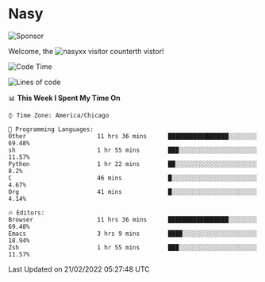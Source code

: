 # Nasy

<!--
<p align="center">
<img height="200" src="https://github-readme-stats.vercel.app/api?username=nasyxx&count_private=true&show_icons=true&theme=dracula&include_all_commits=true"/>
<img height="200" src="https://github-readme-stats.vercel.app/api/top-langs/?username=nasyxx&theme=dracula&hide=html,jupyter+notebook&count_private=true&show_icons=true"/>
</p>

  
----------------
-->

![Sponsor](https://img.shields.io/static/v1.svg?label=Sponsor&message=%E2%9D%A4&logo=GitHub&style=flat&color=pink)
 
Welcome, the ![nasyxx visitor counter](https://count.getloli.com/get/@nasyxx?theme=rule34)th vistor!
 
<!--START_SECTION:waka-->
![Code Time](http://img.shields.io/badge/Code%20Time-1%2C926%20hrs%2030%20mins-blue)

![Lines of code](https://img.shields.io/badge/From%20Hello%20World%20I%27ve%20Written-5%20Million%20lines%20of%20code-blue)

📊 **This Week I Spent My Time On** 

```text
⌚︎ Time Zone: America/Chicago

💬 Programming Languages: 
Other                    11 hrs 36 mins      █████████████████░░░░░░░░   69.48% 
sh                       1 hr 55 mins        ███░░░░░░░░░░░░░░░░░░░░░░   11.57% 
Python                   1 hr 22 mins        ██░░░░░░░░░░░░░░░░░░░░░░░   8.2% 
C                        46 mins             █░░░░░░░░░░░░░░░░░░░░░░░░   4.67% 
Org                      41 mins             █░░░░░░░░░░░░░░░░░░░░░░░░   4.14%

🔥 Editors: 
Browser                  11 hrs 36 mins      █████████████████░░░░░░░░   69.48% 
Emacs                    3 hrs 9 mins        ████░░░░░░░░░░░░░░░░░░░░░   18.94% 
Zsh                      1 hr 55 mins        ███░░░░░░░░░░░░░░░░░░░░░░   11.57%

```


 Last Updated on 21/02/2022 05:27:48 UTC
<!--END_SECTION:waka-->

<!-- ![visitors](https://visitor-badge.laobi.icu/badge?page_id=nasyxx.nasyxx) -->
